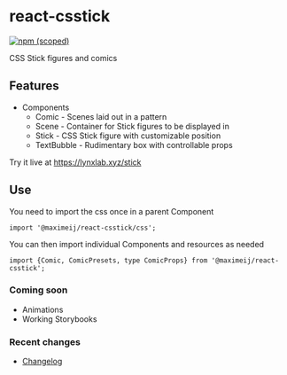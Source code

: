 # react-csstick

[![npm (scoped)](https://img.shields.io/npm/v/@maximeij/react-csstick?color=green&label=npm%20package&logo=logo)](https://www.npmjs.com/package/@maximeij/react-csstick)

CSS Stick figures and comics

## Features

- Components
  - Comic - Scenes laid out in a pattern
  - Scene - Container for Stick figures to be displayed in
  - Stick - CSS Stick figure with customizable position
  - TextBubble - Rudimentary box with controllable props

Try it live at https://lynxlab.xyz/stick

## Use

You need to import the css once in a parent Component

```
import '@maximeij/react-csstick/css';
```

You can then import individual Components and resources as needed

```
import {Comic, ComicPresets, type ComicProps} from '@maximeij/react-csstick';
```

### Coming soon

- Animations
- Working Storybooks

### Recent changes

- [Changelog](CHANGELOG.md)
